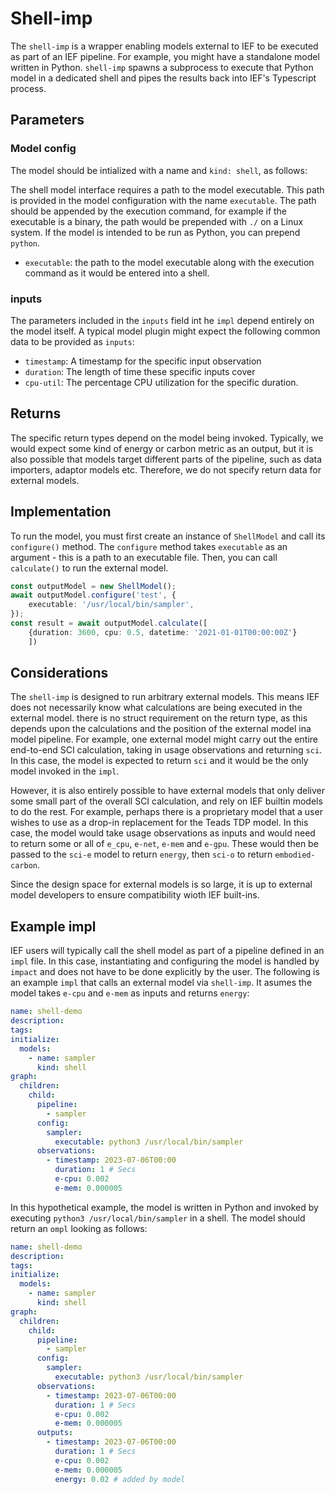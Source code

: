 # Shell-imp

The `shell-imp` is a wrapper enabling models external to IEF to be executed as part of an IEF pipeline. For example, you might have a standalone model written in Python. `shell-imp` spawns a subprocess to execute that Python model in a dedicated shell and pipes the results back into IEF's Typescript process.

## Parameters
### Model config
The model should be intialized with a name and `kind: shell`, as follows:

The shell model interface requires a path to the model executable. This path is provided in the model configuration with the name `executable`. The path should be appended by the execution command, for example if the executable is a binary, the path would be prepended with `./` on a Linux system. If the model is intended to be run as Python, you can prepend `python`.

- `executable`: the path to the model executable along with the execution command as it would be entered into a shell.

### inputs
The parameters included in the `inputs` field int he `impl` depend entirely on the model itself. A typical model plugin might expect the following common data to be provided as `inputs`: 
- `timestamp`: A timestamp for the specific input observation
- `duration`: The length of time these specific inputs cover
- `cpu-util`: The percentage CPU utilization for the specific duration.

## Returns

The specific return types depend on the model being invoked. Typically, we would expect some kind of energy or carbon metric as an output, but it is also possible that models target different parts of the pipeline, such as data importers, adaptor models etc. Therefore, we do not specify return data for external models.

## Implementation

To run the model, you must first create an instance of `ShellModel` and call its `configure()` method. The `configure` method takes `executable` as an argument - this is a path to an executable file. Then, you can call `calculate()` to run the external model.

```typescript
const outputModel = new ShellModel();
await outputModel.configure('test', {
    executable: '/usr/local/bin/sampler',
});
const result = await outputModel.calculate([
    {duration: 3600, cpu: 0.5, datetime: '2021-01-01T00:00:00Z'}
    ])
```

## Considerations

The `shell-imp` is designed to run arbitrary external models. This means IEF does not necessarily know what calculations are being executed in the external model. there is no struct requirement on the return type, as this depends upon the calculations and the position of the external model ina  model pipeline. For example, one external model might carry out the entire end-to-end SCI calculation, taking in usage observations and returning `sci`. In this case, the model is expected to return `sci` and it would be the only model invoked in the `impl`. 

However, it is also entirely possible to have external models that only deliver some small part of the overall SCI calculation, and rely on IEF builtin models to do the rest. For example, perhaps there is a proprietary model that a user wishes to use as a drop-in replacement for the Teads TDP model. In this case, the model would take usage observations as inputs and would need to return some or all of `e_cpu`, `e-net`, `e-mem` and `e-gpu`. These would then be passed to the `sci-e` model to return `energy`, then `sci-o` to return `embodied-carbon`.

Since the design space for external models is so large, it is up to external model developers to ensure compatibility wioth IEF built-ins.

## Example impl

IEF users will typically call the shell model as part of a pipeline defined in an `impl` file. In this case, instantiating and configuring the model is handled by `impact` and does not have to be done explicitly by the user. The following is an example `impl` that calls an external model via `shell-imp`. It asumes the model takes `e-cpu` and `e-mem` as inputs and returns `energy`:

```yaml
name: shell-demo
description:
tags:
initialize:
  models:
    - name: sampler
      kind: shell
graph:
  children:
    child:
      pipeline:
        - sampler
      config:
        sampler:
          executable: python3 /usr/local/bin/sampler
      observations:
        - timestamp: 2023-07-06T00:00
          duration: 1 # Secs
          e-cpu: 0.002
          e-mem: 0.000005

```

In this hypothetical example, the model is written in Python and invoked by executing `python3 /usr/local/bin/sampler` in a shell.
The model should return an `ompl` looking as follows:

```yaml
name: shell-demo
description:
tags:
initialize:
  models:
    - name: sampler
      kind: shell
graph:
  children:
    child:
      pipeline:
        - sampler
      config:
        sampler:
          executable: python3 /usr/local/bin/sampler
      observations:
        - timestamp: 2023-07-06T00:00
          duration: 1 # Secs
          e-cpu: 0.002
          e-mem: 0.000005
      outputs:
        - timestamp: 2023-07-06T00:00
          duration: 1 # Secs
          e-cpu: 0.002
          e-mem: 0.000005
          energy: 0.02 # added by model
```
